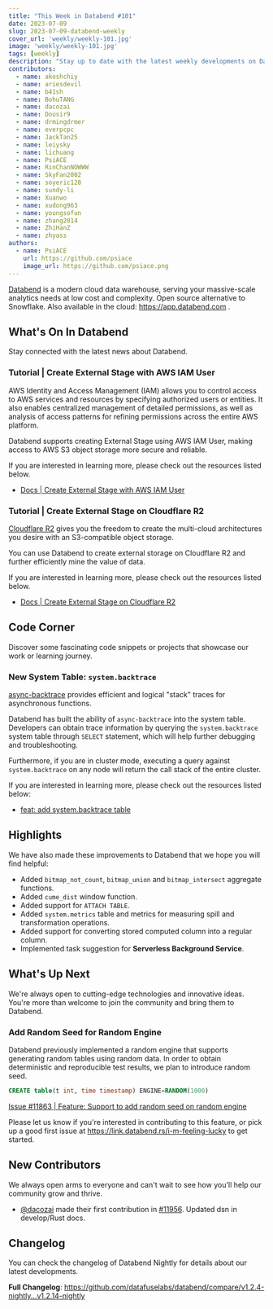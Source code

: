 ```yaml
---
title: "This Week in Databend #101"
date: 2023-07-09
slug: 2023-07-09-databend-weekly
cover_url: 'weekly/weekly-101.jpg'
image: 'weekly/weekly-101.jpg'
tags: [weekly]
description: "Stay up to date with the latest weekly developments on Databend!"
contributors:
  - name: akoshchiy
  - name: ariesdevil
  - name: b41sh
  - name: BohuTANG
  - name: dacozai
  - name: Dousir9
  - name: drmingdrmer
  - name: everpcpc
  - name: JackTan25
  - name: leiysky
  - name: lichuang
  - name: PsiACE
  - name: RinChanNOWWW
  - name: SkyFan2002
  - name: soyeric128
  - name: sundy-li
  - name: Xuanwo
  - name: xudong963
  - name: youngsofun
  - name: zhang2014
  - name: ZhiHanZ
  - name: zhyass
authors:
  - name: PsiACE
    url: https://github.com/psiace
    image_url: https://github.com/psiace.png
---
```


[Databend](https://github.com/datafuselabs/databend) is a modern cloud data warehouse, serving your massive-scale analytics needs at low cost and complexity. Open source alternative to Snowflake. Also available in the cloud: <https://app.databend.com> .

## What's On In Databend

Stay connected with the latest news about Databend.

### Tutorial | Create External Stage with AWS IAM User

AWS Identity and Access Management (IAM) allows you to control access to AWS services and resources by specifying authorized users or entities. It also enables centralized management of detailed permissions, as well as analysis of access patterns for refining permissions across the entire AWS platform.

Databend supports creating External Stage using AWS IAM User, making access to AWS S3 object storage more secure and reliable.

If you are interested in learning more, please check out the resources listed below.

- [Docs | Create External Stage with AWS IAM User](/doc/sql-commands/ddl/stage/ddl-create-stage#example-3-create-external-stage-with-aws-iam-user)

### Tutorial | Create External Stage on Cloudflare R2

[Cloudflare R2](https://www.cloudflare.com/products/r2/) gives you the freedom to create the multi-cloud architectures you desire with an S3-compatible object storage.

You can use Databend to create external storage on Cloudflare R2 and further efficiently mine the value of data.

If you are interested in learning more, please check out the resources listed below.

- [Docs | Create External Stage on Cloudflare R2](/doc/sql-commands/ddl/stage/ddl-create-stage#example-4-create-external-stage-on-cloudflare-r2)

## Code Corner

Discover some fascinating code snippets or projects that showcase our work or learning journey.

### New System Table: `system.backtrace`

[async-backtrace](https://github.com/tokio-rs/async-backtrace) provides efficient and logical "stack" traces for asynchronous functions.

Databend has built the ability of `async-backtrace` into the system table. Developers can obtain trace information by querying the `system.backtrace` system table through `SELECT` statement, which will help further debugging and troubleshooting.

Furthermore, if you are in cluster mode, executing a query against `system.backtrace` on any node will return the call stack of the entire cluster.

If you are interested in learning more, please check out the resources listed below:

- [feat: add system.backtrace table](https://github.com/datafuselabs/databend/pull/12024)

## Highlights

We have also made these improvements to Databend that we hope you will find helpful:

- Added `bitmap_not_count`, `bitmap_union` and `bitmap_intersect` aggregate functions.
- Added `cume_dist` window function.
- Added support for `ATTACH TABLE`.
- Added `system.metrics` table and metrics for measuring spill and transformation operations.
- Added support for converting stored computed column into a regular column.
- Implemented task suggestion for **Serverless Background Service**.

## What's Up Next

We're always open to cutting-edge technologies and innovative ideas. You're more than welcome to join the community and bring them to Databend.

### Add Random Seed for Random Engine

Databend previously implemented a random engine that supports generating random tables using random data. In order to obtain deterministic and reproducible test results, we plan to introduce random seed.

```SQL
CREATE table(t int, time timestamp) ENGINE=RANDOM(1000)
```

[Issue #11863 | Feature: Support to add random seed on random engine](https://github.com/datafuselabs/databend/issues/11863)

Please let us know if you're interested in contributing to this feature, or pick up a good first issue at <https://link.databend.rs/i-m-feeling-lucky> to get started.

## New Contributors

We always open arms to everyone and can't wait to see how you'll help our community grow and thrive.

* [@dacozai](https://github.com/dacozai) made their first contribution in [#11956](https://github.com/datafuselabs/databend/pull/11956). Updated dsn in develop/Rust docs.

## Changelog

You can check the changelog of Databend Nightly for details about our latest developments.

**Full Changelog**: <https://github.com/datafuselabs/databend/compare/v1.2.4-nightly...v1.2.14-nightly>
